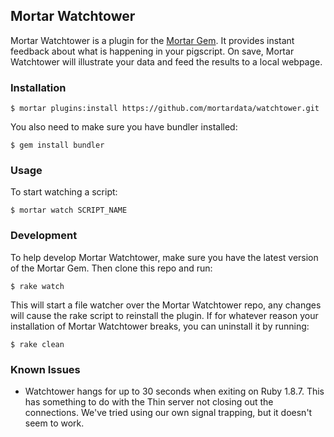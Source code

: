 ## Mortar Watchtower

Mortar Watchtower is a plugin for the [Mortar Gem](https://github.com/mortardata/mortar). It provides instant feedback about what is happening in your pigscript. On save, Mortar Watchtower will illustrate your data and feed the results to a local webpage.

### Installation ###

```
$ mortar plugins:install https://github.com/mortardata/watchtower.git
```

You also need to make sure you have bundler installed:

```
$ gem install bundler
```

### Usage ###

To start watching a script:

```
$ mortar watch SCRIPT_NAME
```

### Development ###

To help develop Mortar Watchtower, make sure you have the latest version of the Mortar Gem. Then clone this repo and run:

```
$ rake watch
```

This will start a file watcher over the Mortar Watchtower repo, any changes will cause the rake script to reinstall the plugin. If for whatever reason your installation of Mortar Watchtower breaks, you can uninstall it by running:

```
$ rake clean
```

### Known Issues ###

* Watchtower hangs for up to 30 seconds when exiting on Ruby 1.8.7. This has something to do with the Thin server not closing out the connections. We've tried using our own signal trapping, but it doesn't seem to work.

